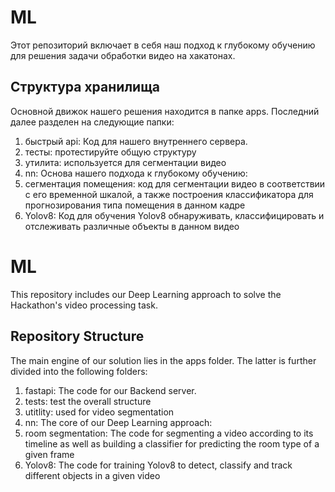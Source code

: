 # ML
Этот репозиторий включает в себя наш подход к глубокому обучению для решения задачи обработки видео на хакатонах. 
## Структура хранилища
Основной движок нашего решения находится в папке apps. Последний далее разделен на следующие папки:
1. быстрый api: Код для нашего внутреннего сервера.
3. тесты: протестируйте общую структуру
3. утилита: используется для сегментации видео
4. nn: Основа нашего подхода к глубокому обучению:
  1. сегментация помещения: код для сегментации видео в соответствии с его временной шкалой, а также построения классификатора для прогнозирования типа помещения в данном кадре
  2. Yolov8: Код для обучения Yolov8 обнаруживать, классифицировать и отслеживать различные объекты в данном видео

# ML
This repository includes our Deep Learning approach to solve the Hackathon's video processing task.
## Repository Structure
The main engine of our solution lies in the apps folder. The latter is further divided into the following folders:
1. fastapi: The code for our Backend server.
3. tests: test the overall structure
3. utitlity: used for video segmentation
4. nn: The core of our Deep Learning approach:
  1. room segmentation: The code for segmenting a video according to its timeline as well as building a classifier for predicting the room type of a given frame
  2. Yolov8: The code for training Yolov8 to detect, classify and track different objects in a given video

